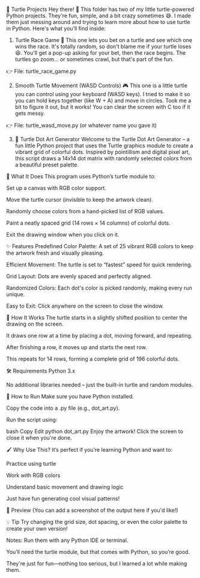 🐢 Turtle Projects
 Hey there! 👋
 This folder has two of my little turtle-powered Python projects. They're fun, simple, and a bit crazy sometimes 😅. I made them just messing around and trying to learn more about how to use turtle in Python. Here's what you’ll find inside:
 
 1. Turtle Race Game 🏁
 This one lets you bet on a turtle and see which one wins the race. It's totally random, so don't blame me if your turtle loses 😆.
 You'll get a pop-up asking for your bet, then the race begins. The turtles go zoom... or sometimes crawl, but that's part of the fun.
 
 👉 File: turtle_race_game.py
 
 2. Smooth Turtle Movement (WASD Controls) 🎮
 This one is a little turtle you can control using your keyboard (WASD keys). I tried to make it so you can hold keys together (like W + A) and move in circles. Took me a bit to figure it out, but it works!
 You can clear the screen with C too if it gets messy.
 
 👉 File: turtle_wasd_move.py (or whatever name you gave it)
 
 3. 🎨 Turtle Dot Art Generator
 Welcome to the Turtle Dot Art Generator – a fun little Python project that uses the Turtle graphics module to create a vibrant grid of colorful dots. Inspired by pointillism and digital pixel art, this script draws a 14x14 dot matrix with randomly selected colors from a beautiful preset palette.
 
 🐢 What It Does
 This program uses Python’s turtle module to:
 
 Set up a canvas with RGB color support.
 
 Move the turtle cursor (invisible to keep the artwork clean).
 
 Randomly choose colors from a hand-picked list of RGB values.
 
 Paint a neatly spaced grid (14 rows × 14 columns) of colorful dots.
 
 Exit the drawing window when you click on it.
 
 ✨ Features
 Predefined Color Palette: A set of 25 vibrant RGB colors to keep the artwork fresh and visually pleasing.
 
 Efficient Movement: The turtle is set to “fastest” speed for quick rendering.
 
 Grid Layout: Dots are evenly spaced and perfectly aligned.
 
 Randomized Colors: Each dot's color is picked randomly, making every run unique.
 
 Easy to Exit: Click anywhere on the screen to close the window.
 
 🧠 How It Works
 The turtle starts in a slightly shifted position to center the drawing on the screen.
 
 It draws one row at a time by placing a dot, moving forward, and repeating.
 
 After finishing a row, it moves up and starts the next row.
 
 This repeats for 14 rows, forming a complete grid of 196 colorful dots.
 
 🛠️ Requirements
 Python 3.x
 
 No additional libraries needed – just the built-in turtle and random modules.
 
 🚀 How to Run
 Make sure you have Python installed.
 
 Copy the code into a .py file (e.g., dot_art.py).
 
 Run the script using:
 
 bash
 Copy
 Edit
 python dot_art.py
 Enjoy the artwork! Click the screen to close it when you're done.
 
 🖌️ Why Use This?
 It’s perfect if you’re learning Python and want to:
 
 Practice using turtle
 
 Work with RGB colors
 
 Understand basic movement and drawing logic
 
 Just have fun generating cool visual patterns!
 
 📸 Preview
 (You can add a screenshot of the output here if you'd like!)
 
 💡 Tip
 Try changing the grid size, dot spacing, or even the color palette to create your own version!
 
 Notes:
 Run them with any Python IDE or terminal.
 
 You’ll need the turtle module, but that comes with Python, so you’re good.
 
 They're just for fun—nothing too serious, but I learned a lot while making them.
 
